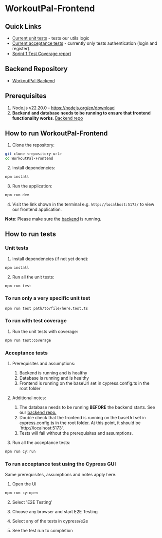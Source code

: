 # WorkoutPal-Frontend
## Quick Links
- [Current unit tests](https://github.com/Onyelechie/WorkoutPal-Frontend/tree/main/src/utils/__unit_tests__) - tests our utils logic
- [Current acceptance tests](https://github.com/Onyelechie/WorkoutPal-Frontend/tree/main/cypress/e2e) - currently only tests authentication (login and register).
- [Sprint 1 Test Coverage report](/documentation/tests/sprint_1_test_coverage.png)

## Backend Repository
- [WorkoutPal-Backend](https://github.com/Onyelechie/WorkoutPal-Backend)

## Prerequisites
1. Node.js v22.20.0 - https://nodejs.org/en/download
2. **Backend and database needs to be running to ensure that frontend functionality works**. [Backend repo](https://github.com/Onyelechie/WorkoutPal-Backend)

## How to run WorkoutPal-Frontend

1. Clone the repository:
```bash
git clone <repository-url>
cd WorkoutPal-Frontend
```

2. Install dependencies:
```bash
npm install
```

3. Run the application:
```bash
npm run dev
```
4.  Visit the link shown in the terminal e.g. `http://localhost:5173/` to view our frontend application.

   
**Note**: Please make sure the [backend](https://github.com/Onyelechie/WorkoutPal-Backend) is running.

## How to run tests

### Unit tests

1. Install dependencies (if not yet done):
```bash
npm install
```

2. Run all the unit tests:
```bash
npm run test
```

### To run only a very specific unit test

```bash
npm run test path/to/file/here.test.ts
```

### To run with test coverage

1. Run the unit tests with coverage:
```bash
npm run test:coverage
```

### Acceptance tests

1. Prerequisites and assumptions:
    1. Backend is running and is healthy
    2. Database is running and is healthy
    3. Frontend is running on the baseUrl set in cypress.config.ts in the root folder

2. Additional notes:
    1. The database needs to be running **BEFORE** the backend starts. See our [backend repo.](https://github.com/Onyelechie/WorkoutPal-Backend)
    2. Double check that the frontend is running on the baseUrl set in cypress.config.ts in the root folder. At this point, it should be 'http://localhost:5173'.
    3. Tests will fail without the prerequisites and assumptions.

3. Run all the acceptance tests:
```bash
npm run cy:run
```

### To run acceptance test using the Cypress GUI

Same prerequisites, assumptions and notes apply here.

1. Open the UI
```bash
npm run cy:open
```

2. Select 'E2E Testing'

3. Choose any browser and start E2E Testing

4. Select any of the tests in cypress/e2e

5. See the test run to completion


